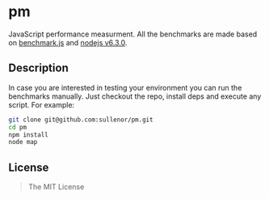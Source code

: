 # pm

JavaScript performance measurment. All the benchmarks are made based on [benchmark.js](https://github.com/bestiejs/benchmark.js) and [nodejs v6.3.0](https://nodejs.org/en/).


## Description

In case you are interested in testing your environment you can run the benchmarks manually. Just checkout the repo, install deps and execute any script. For example:

```bash
git clone git@github.com:sullenor/pm.git
cd pm
npm install
node map
```


## License

> The MIT License
